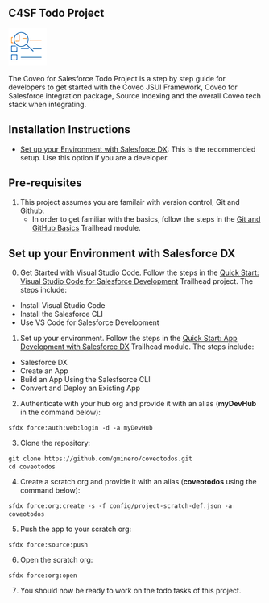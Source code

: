 ## C4SF Todo Project

![CoveoTodoList](coveotodos.PNG)

The Coveo for Salesforce Todo Project is a step by step guide for developers to get started with the Coveo JSUI Framework, Coveo for Salesforce integration package, Source Indexing and the overall Coveo tech stack when integrating.

## Installation Instructions

-   [Set up your Environment with Salesforce DX](#setting-up-JoeCoffee-using-salesforce-dx): This is the recommended setup. Use this option if you are a developer.


## Pre-requisites
1. This project assumes you are familair with version control, Git and Github.
    -   In order to get familiar with the basics, follow the steps in the [Git and GitHub Basics](https://trailhead.salesforce.com/en/content/learn/modules/git-and-git-hub-basics) Trailhead module.

## Set up your Environment with Salesforce DX

0. Get Started with Visual Studio Code. Follow the steps in the [Quick Start: Visual Studio Code for Salesforce Development](https://trailhead.salesforce.com/content/learn/projects/quickstart-vscode-salesforce) Trailhead project. The steps include:

-  Install Visual Studio Code
-  Install the Salesforce CLI
-  Use VS Code for Salesforce Development  

1. Set up your environment. Follow the steps in the [Quick Start: App Development with Salesforce DX](https://trailhead.salesforce.com/en/content/learn/modules/sfdx_app_dev) Trailhead module. The steps include:

-   Salesforce DX
-   Create an App
-   Build an App Using the Salesfsorce CLI
-   Convert and Deploy an Existing App

2. Authenticate with your hub org and provide it with an alias (**myDevHub** in the command below):

```
sfdx force:auth:web:login -d -a myDevHub
```

3. Clone the repository:

```
git clone https://github.com/gminero/coveotodos.git
cd coveotodos
```

4. Create a scratch org and provide it with an alias (**coveotodos** using the command below):

```
sfdx force:org:create -s -f config/project-scratch-def.json -a coveotodos
```

5. Push the app to your scratch org:

```
sfdx force:source:push
```

6. Open the scratch org:

```
sfdx force:org:open
```

7. You should now be ready to work on the todo tasks of this project.
